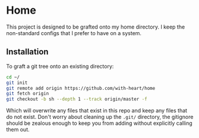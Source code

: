 # Home

This project is designed to be grafted onto my home directory.
I keep the non-standard configs that I prefer to have on a system.

## Installation

To graft a git tree onto an existing directory:

```bash
cd ~/
git init
git remote add origin https://github.com/with-heart/home
git fetch origin
git checkout -b sh --depth 1 --track origin/master -f
```

Which will overwrite any files that exist in this repo and keep any files that do not exist.
Don't worry about cleaning up the `.git/` directory, the gitignore should be zealous enough to keep you from adding without explicitly calling them out.
